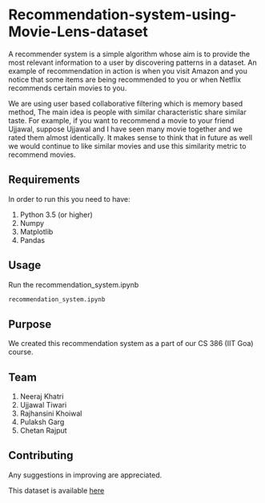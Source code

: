 # Recommendation-system-using-Movie-Lens-dataset

A recommender system is a simple algorithm whose aim is to provide the most relevant information to a user by discovering patterns in a dataset.
An example of recommendation in action is when you visit Amazon and you notice that some items are being recommended to you or when Netflix
recommends certain movies to you.

We are using user based collaborative filtering which is memory based method, The main idea is people with similar characteristic share similar
taste. For example, if you want to recommend a movie to your friend Ujjawal, suppose Ujjawal and I have seen many movie together and we rated
them almost identically. It makes sense to think that in future as well we would continue to like similar movies and use this similarity metric
to recommend movies. 

## Requirements
In order to run this you need to have:
  1. Python 3.5 (or higher)
  2. Numpy
  3. Matplotlib
  4. Pandas
  
  
## Usage
Run the recommendation_system.ipynb
```bash
recommendation_system.ipynb
```

## Purpose
We created this recommendation system as a part of our CS 386 (IIT Goa) course.

## Team
1. Neeraj Khatri
2. Ujjawal Tiwari
3. Rajhansini Khoiwal
4. Pulaksh Garg
5. Chetan Rajput

## Contributing
Any suggestions in improving are appreciated.


This dataset is available 
<a href="https://old.datahub.io/dataset/movielens/resource/b9792332-c0aa-44ee-b7aa-faa979b1acf0">here</a>
